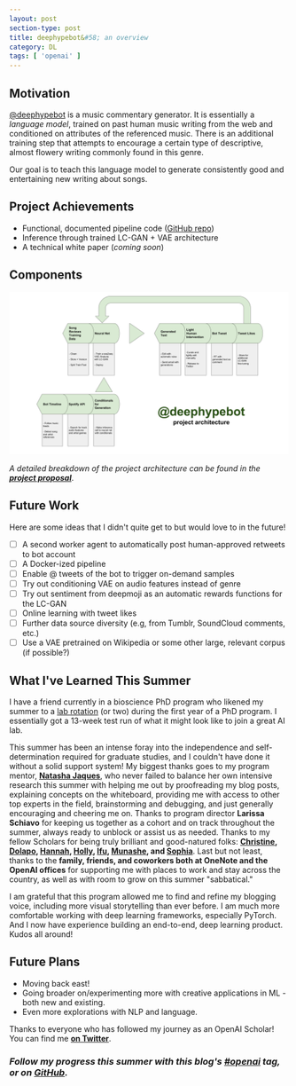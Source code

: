 ```yaml
---
layout: post
section-type: post
title: deephypebot&#58; an overview
category: DL
tags: [ 'openai' ]
---
```


## Motivation

[@deephypebot](https://twitter.com/deephypebot) is a music commentary generator. It is essentially a _language model_, trained on past human music writing from the web and conditioned on attributes of the referenced music. There is an additional training step that attempts to encourage a certain type of descriptive, almost flowery writing commonly found in this genre.

Our goal is to teach this language model to generate consistently good and entertaining new writing about songs.

## Project Achievements

- Functional, documented pipeline code ([GitHub repo](https://github.com/iconix/deephypebot))
- Inference through trained LC-GAN + VAE architecture
- A technical white paper (_coming soon_)

## Components

![Project architecture diagram](/img/posts/deephypebot-architecture.svg)

_A detailed breakdown of the project architecture can be found in the [**project proposal**](https://github.com/iconix/deephypebot/blob/master/proposal.md)_.

## Future Work

Here are some ideas that I didn't quite get to but would love to in the future!

- [ ] A second worker agent to automatically post human-approved retweets to bot account
- [ ] A Docker-ized pipeline
- [ ] Enable @ tweets of the bot to trigger on-demand samples
- [ ] Try out conditioning VAE on audio features instead of genre
- [ ] Try out sentiment from deepmoji as an automatic rewards functions for the LC-GAN
- [ ] Online learning with tweet likes
- [ ] Further data source diversity (e.g, from Tumblr, SoundCloud comments, etc.)
- [ ] Use a VAE pretrained on Wikipedia or some other large, relevant corpus (if possible?)

## What I've Learned This Summer

I have a friend currently in a bioscience PhD program who likened my summer to a [lab rotation](https://en.wikipedia.org/wiki/Laboratory_rotation) (or two) during the first year of a PhD program. I essentially got a 13-week test run of what it might look like to join a great AI lab.

This summer has been an intense foray into the independence and self-determination required for graduate studies, and I couldn't have done it without a solid support system! My biggest thanks goes to my program mentor, [**Natasha Jaques**](https://twitter.com/natashajaques), who never failed to balance her own intensive research this summer with helping me out by proofreading my blog posts, explaining concepts on the whiteboard, providing me with access to other top experts in the field, brainstorming and debugging, and just generally encouraging and cheering me on. Thanks to program director **Larissa Schiavo** for keeping us together as a cohort and on track throughout the summer, always ready to unblock or assist us as needed. Thanks to my fellow Scholars for being truly brilliant and good-natured folks: **[Christine](http://christinemcleavey.com/), [Dolapo](https://codedolapo.wordpress.com/), [Hannah](http://www.hannahishere.com/), [Holly](https://hollygrimm.com/), [Ifu](https://www.lifeasalgorithm.com/), [Munashe](http://everyd-ai.com/), and [Sophia](https://medium.com/@sophiaarakelyan)**. Last but not least, thanks to the **family, friends, and coworkers both at OneNote and the OpenAI offices** for supporting me with places to work and stay across the country, as well as with room to grow on this summer "sabbatical."

I am grateful that this program allowed me to find and refine my blogging voice, including more visual storytelling than ever before. I am much more comfortable working with deep learning frameworks, especially PyTorch. And I now have experience building an end-to-end, deep learning product. Kudos all around!

## Future Plans

- Moving back east!
- Going broader on/experimenting more with creative applications in ML - both new and existing.
- Even more explorations with NLP and language.

Thanks to everyone who has followed my journey as an OpenAI Scholar! You can find me [**on Twitter**](https://twitter.com/ohnadj).

### _Follow my progress this summer with this blog's [#openai](/tags/openai) tag, or on [GitHub](https://github.com/iconix/openai)._
